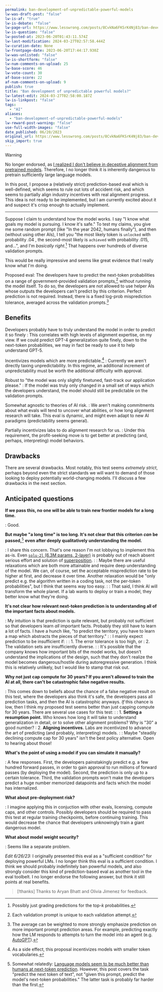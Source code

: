 ```yaml
---
permalink: ban-development-of-unpredictable-powerful-models
lw-was-draft-post: "false"
lw-is-af: "true"
lw-is-debate: "false"
lw-page-url: https://www.lesswrong.com/posts/8CvkNa6FKSrK4Nj83/ban-development-of-unpredictable-powerful-models
lw-is-question: "false"
lw-posted-at: 2023-06-20T01:43:11.574Z
lw-last-modification: 2024-03-27T02:57:58.444Z
lw-curation-date: None
lw-frontpage-date: 2023-06-20T17:44:17.930Z
lw-was-unlisted: "false"
lw-is-shortform: "false"
lw-num-comments-on-upload: 25
lw-base-score: 46
lw-vote-count: 30
af-base-score: 22
af-num-comments-on-upload: 9
publish: true
title: "Ban development of unpredictable powerful models?"
lw-latest-edit: 2024-03-27T02:58:00.187Z
lw-is-linkpost: "false"
tags: 
  - "AI"
aliases: 
  - "ban-development-of-unpredictable-powerful-models"
lw-reward-post-warning: "false"
use-full-width-images: "false"
date_published: 06/20/2023
original_url: https://www.lesswrong.com/posts/8CvkNa6FKSrK4Nj83/ban-development-of-unpredictable-powerful-models
skip_import: true
---
```

> [!warning]
> No longer endorsed, as [I realized I don't believe in deceptive alignment from pretrained models](/invalid-ai-risk-arguments). Therefore, I no longer think it is inherently dangerous to pretrain sufficiently large language models.

In this post, I propose a (relatively strict) prediction-based eval which is well-defined, which seems to rule out lots of accident risk, and which seems to partially align industry incentives with real alignment progress. This idea is not ready to be implemented, but I am currently excited about it and suspect it's crisp enough to actually implement. 

<hr/>


Suppose I claim to understand how the model works. I say "I know what goals my model is pursuing. I know it's safe." To test my claims, you give me some random prompt (like "In the year 2042, humans finally"), and then (without using other AIs), I tell you "the most likely token is  `unlocked` with probability $.04$ , the second-most likely is  `achieved` with probability $.015$, and...", and I'm _basically right._[^1] That happens over hundreds of diverse validation prompts. 

This would be really impressive and seems like great evidence that I really know what I'm doing.

Proposed eval: The developers have to predict the next-token probabilities on a range of government-provided validation prompts,[^2] without running the model itself. To do so, the developers are not allowed to use helper AIs whose outputs the developers can't predict by this criterion. Perfect prediction is not required. Instead, there is a fixed log-prob misprediction tolerance, averaged across the validation prompts.[^3]

## Benefits

Developers probably have to truly understand the model in order to predict it so finely
: This correlates with high levels of alignment expertise, on my view. If we could predict GPT-4 generalization quite finely, down to the next-token probabilities, we may in fact be ready to use it to help understand GPT-5.  

Incentivizes models which are more predictable.[^4] 
: Currently we aren't directly taxing unpredictability. In this regime, an additional increment of unpredictability must be worth the additional difficulty with approval. 

Robust to "the model was only slightly finetuned, fast-track our application please." 
: If the model was truly only changed in a small set of ways which the developers understand, the model should still be predictable on the validation prompts. 

Somewhat agnostic to theories of AI risk.
: We aren't making commitments about what evals will tend to uncover what abilities, or how long alignment research will take. This eval is dynamic, and might even adapt to new AI paradigms (predictability seems general).

Partially incentivizes labs to do alignment research for us. 
: Under this requirement, the profit-seeking move is to get better at predicting (and, perhaps, interpreting) model behaviors.

## Drawbacks

There are several drawbacks. Most notably, this test seems _extremely strict_, perhaps beyond even the strict standards we will want to demand of those looking to deploy potentially world-changing models. I'll discuss a few drawbacks in the next section. 

## Anticipated questions

**If we pass this, no one will be able to train new frontier models for a long time.** 

: Good.

**But maybe "a long time" is too long. It's not clear that this criterion** _**can**_ **be passed,**[^5] **even after deeply qualitatively understanding the model.** 

: I share this concern. That's one reason I'm not lobbying to implement this as-is. Even [`solu-2l` (6.3M params, 2-layer)](https://neelnanda-io.github.io/TransformerLens/model_properties_table.html) is probably out of reach absent serious effort and solution of [superposition](https://www.anthropic.com/index/toy-models-of-superposition).
: 
: Maybe there are useful relaxations which are both more attainable and require deep understanding of the model. We can, of course, set the acceptable misprediction rate to be higher at first, and decrease it over time. Another relaxation would be "only predict e.g. the algorithm written in a coding task, not the per-token probabilities", but I think that seems way too easy. 
: 
: That said, I think AI will transform the whole planet. If a lab wants to deploy or train a model, they better know what they're doing.

**It's not clear how relevant next-token prediction is to understanding all of the important facts about models.**

: My intuition is that prediction is quite relevant, but probably not sufficient so that developers learn _all_ important facts. Probably they still have to learn a lot of facts. I have a hunch like, "to predict the territory, you have to learn a map which abstracts the pieces of that territory." 
: 
: I mainly expect prediction to be insufficient if:
: 
: 1.  The error tolerance is too high, or 
: 2.  The validation sets are insufficiently diverse.
: 
: It's possible that the company knows how important bits of the model works, but doesn't understand the implications of the design, such that they don't realize the model becomes dangerous/hostile during autoregressive generation. I think this is relatively unlikely, but I would like to stamp that risk out. 

**Why not just cap compute for 30 years? If you aren't allowed to train the AI at all, there can't be catastrophic false negative results.**

: This comes down to beliefs about the chance of a false negative result on this test, where the developers also think it's safe, the developers pass all prediction tasks, and then the AI is catastrophic anyways. _If_ this chance is low, then I think my proposed test seems better than just capping compute for 30 years. There are several use cases for this test:
: 
: 1.  **Setting a resumption point.** Who knows how long it will take to understand generalization in detail, or to solve other alignment problems? Why is "30" a good number? 
: 2.  **Aligning incentives.** Labs are incentivized to advance the art of predicting (and probably, interpreting) models.
: 
: Maybe "steadily declining compute cap for 30 years" isn't the best policy alternative. Open to hearing about those!

**What's the point of using a model if you can simulate it manually?**

: A few responses. First, the developers painstakingly predict e.g. a few hundred forward passes, in order to gain approval to run millions of forward passes (by deploying the model). Second, the prediction is only up to a certain tolerance. Third, the validation prompts won't make the developers predict a huge number memorized datapoints and facts which the model has internalized. 

**What about pre-deployment risk?**

: I imagine applying this in conjuction with other evals, licensing, compute caps, and other controls. Possibly developers should be required to pass this test at regular training checkpoints, before continuing training. This would decrease the chance that developers unknowingly train a giant dangerous model.

**What about model weight security?**

: Seems like a separate problem.

_Edit 6/26/23:_ I originally presented this eval as a "sufficient condition" for deploying powerful LMs. I no longer think this eval is a sufficient condition. I think we should probably indefinitely ban powerful models, and also strongly consider this kind of prediction-based eval as another tool in the eval toolbelt. I no longer endorse the following answer, but think it still points at real benefits. 

> [!thanks]
>Thanks to Aryan Bhatt and Olivia Jimenez for feedback.

[^1]: Possibly just grading predictions for the top-$k$ probabilities.
    
[^2]: Each validation prompt is unique to each validation attempt.
    
[^3]: The average can be weighted to more strongly emphasize prediction on more important prompt prediction areas. For example, predicting exactly how the LM responds to attempts to turn the model into an agent (e.g. [AutoGPT](https://github.com/Significant-Gravitas/Auto-GPT)).
    
[^4]: As a side effect, this proposal incentivizes models with smaller token vocabularies.
    
[^5]: Somewhat relatedly: [Language models seem to be much better than humans at next-token prediction](https://www.lesswrong.com/posts/htrZrxduciZ5QaCjw/language-models-seem-to-be-much-better-than-humans-at-next). However, this post covers the task "predict the next token of text", not "given this prompt, predict the model's next-token probabilities." The latter task is probably far harder than the first.